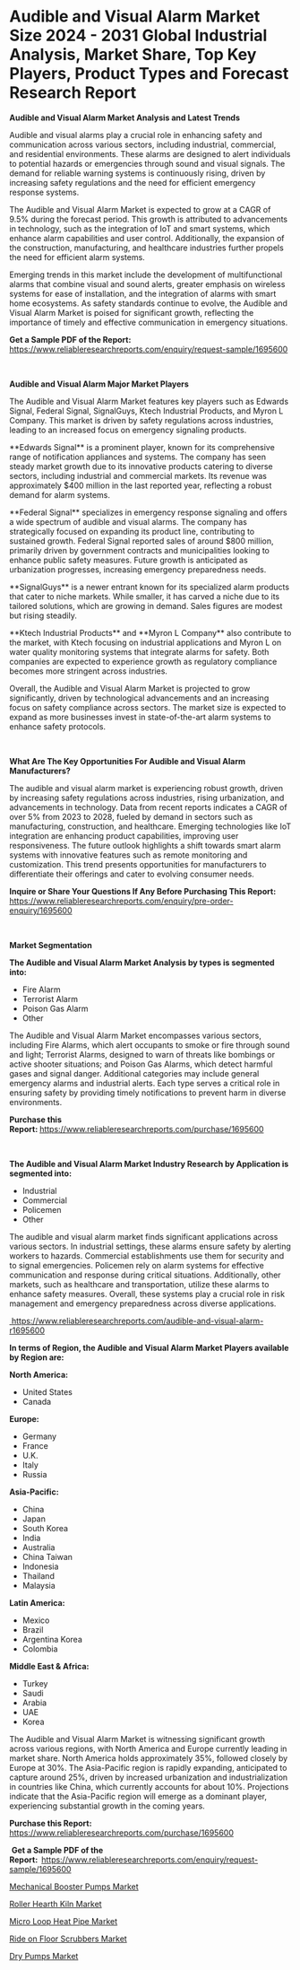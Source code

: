 <p><h1>Audible and Visual Alarm Market Size 2024 - 2031 Global Industrial Analysis, Market Share, Top Key Players, Product Types and Forecast Research Report</h1></p><p><strong>Audible and Visual Alarm Market Analysis and Latest Trends</strong></p>
<p><p>Audible and visual alarms play a crucial role in enhancing safety and communication across various sectors, including industrial, commercial, and residential environments. These alarms are designed to alert individuals to potential hazards or emergencies through sound and visual signals. The demand for reliable warning systems is continuously rising, driven by increasing safety regulations and the need for efficient emergency response systems. </p><p>The Audible and Visual Alarm Market is expected to grow at a CAGR of 9.5% during the forecast period. This growth is attributed to advancements in technology, such as the integration of IoT and smart systems, which enhance alarm capabilities and user control. Additionally, the expansion of the construction, manufacturing, and healthcare industries further propels the need for efficient alarm systems. </p><p>Emerging trends in this market include the development of multifunctional alarms that combine visual and sound alerts, greater emphasis on wireless systems for ease of installation, and the integration of alarms with smart home ecosystems. As safety standards continue to evolve, the Audible and Visual Alarm Market is poised for significant growth, reflecting the importance of timely and effective communication in emergency situations.</p></p>
<p><strong>Get a Sample PDF of the Report:&nbsp;</strong> <a href="https://www.reliableresearchreports.com/enquiry/request-sample/1695600?utm_campaign=118&utm_medium=2&utm_source=Github&utm_content=ia&utm_term=19102024&utm_id=audible-and-visual-alarm">https://www.reliableresearchreports.com/enquiry/request-sample/1695600</a></p>
<p>&nbsp;</p>
<p><strong>Audible and Visual Alarm Major Market Players</strong></p>
<p><p>The Audible and Visual Alarm Market features key players such as Edwards Signal, Federal Signal, SignalGuys, Ktech Industrial Products, and Myron L Company. This market is driven by safety regulations across industries, leading to an increased focus on emergency signaling products.</p><p>**Edwards Signal** is a prominent player, known for its comprehensive range of notification appliances and systems. The company has seen steady market growth due to its innovative products catering to diverse sectors, including industrial and commercial markets. Its revenue was approximately $400 million in the last reported year, reflecting a robust demand for alarm systems.</p><p>**Federal Signal** specializes in emergency response signaling and offers a wide spectrum of audible and visual alarms. The company has strategically focused on expanding its product line, contributing to sustained growth. Federal Signal reported sales of around $800 million, primarily driven by government contracts and municipalities looking to enhance public safety measures. Future growth is anticipated as urbanization progresses, increasing emergency preparedness needs.</p><p>**SignalGuys** is a newer entrant known for its specialized alarm products that cater to niche markets. While smaller, it has carved a niche due to its tailored solutions, which are growing in demand. Sales figures are modest but rising steadily.</p><p>**Ktech Industrial Products** and **Myron L Company** also contribute to the market, with Ktech focusing on industrial applications and Myron L on water quality monitoring systems that integrate alarms for safety. Both companies are expected to experience growth as regulatory compliance becomes more stringent across industries.</p><p>Overall, the Audible and Visual Alarm Market is projected to grow significantly, driven by technological advancements and an increasing focus on safety compliance across sectors. The market size is expected to expand as more businesses invest in state-of-the-art alarm systems to enhance safety protocols.</p></p>
<p>&nbsp;</p>
<p><strong>What Are The Key Opportunities For Audible and Visual Alarm Manufacturers?</strong></p>
<p><p>The audible and visual alarm market is experiencing robust growth, driven by increasing safety regulations across industries, rising urbanization, and advancements in technology. Data from recent reports indicates a CAGR of over 5% from 2023 to 2028, fueled by demand in sectors such as manufacturing, construction, and healthcare. Emerging technologies like IoT integration are enhancing product capabilities, improving user responsiveness. The future outlook highlights a shift towards smart alarm systems with innovative features such as remote monitoring and customization. This trend presents opportunities for manufacturers to differentiate their offerings and cater to evolving consumer needs.</p></p>
<p><strong>Inquire or Share Your Questions If Any Before Purchasing This Report:</strong> <a href="https://www.reliableresearchreports.com/enquiry/pre-order-enquiry/1695600?utm_campaign=118&utm_medium=2&utm_source=Github&utm_content=ia&utm_term=19102024&utm_id=audible-and-visual-alarm">https://www.reliableresearchreports.com/enquiry/pre-order-enquiry/1695600</a></p>
<p>&nbsp;</p>
<p><strong>Market Segmentation</strong></p>
<p><strong>The Audible and Visual Alarm Market Analysis by types is segmented into:</strong></p>
<p><ul><li>Fire Alarm</li><li>Terrorist Alarm</li><li>Poison Gas Alarm</li><li>Other</li></ul></p>
<p><p>The Audible and Visual Alarm Market encompasses various sectors, including Fire Alarms, which alert occupants to smoke or fire through sound and light; Terrorist Alarms, designed to warn of threats like bombings or active shooter situations; and Poison Gas Alarms, which detect harmful gases and signal danger. Additional categories may include general emergency alarms and industrial alerts. Each type serves a critical role in ensuring safety by providing timely notifications to prevent harm in diverse environments.</p></p>
<p><strong>Purchase this Report:&nbsp;</strong><a href="https://www.reliableresearchreports.com/purchase/1695600?utm_campaign=118&utm_medium=2&utm_source=Github&utm_content=ia&utm_term=19102024&utm_id=audible-and-visual-alarm">https://www.reliableresearchreports.com/purchase/1695600</a></p>
<p>&nbsp;</p>
<p><strong>The Audible and Visual Alarm Market Industry Research by Application is segmented into:</strong></p>
<p><ul><li>Industrial</li><li>Commercial</li><li>Policemen</li><li>Other</li></ul></p>
<p><p>The audible and visual alarm market finds significant applications across various sectors. In industrial settings, these alarms ensure safety by alerting workers to hazards. Commercial establishments use them for security and to signal emergencies. Policemen rely on alarm systems for effective communication and response during critical situations. Additionally, other markets, such as healthcare and transportation, utilize these alarms to enhance safety measures. Overall, these systems play a crucial role in risk management and emergency preparedness across diverse applications.</p></p>
<p><a href="https://www.reliableresearchreports.com/audible-and-visual-alarm-r1695600?utm_campaign=118&utm_medium=2&utm_source=Github&utm_content=ia&utm_term=19102024&utm_id=audible-and-visual-alarm">&nbsp;https://www.reliableresearchreports.com/audible-and-visual-alarm-r1695600</a></p>
<p><strong>In terms of Region, the Audible and Visual Alarm Market Players available by Region are:</strong></p>
<p>
    <p> <strong> North America: </strong>
        <ul>
            <li>United States</li>
            <li>Canada</li>
        </ul>
        </p> 
    <p> <strong> Europe: </strong>
        <ul>
            <li>Germany</li>
            <li>France</li>
            <li>U.K.</li>
            <li>Italy</li>
            <li>Russia</li>
        </ul>
        </p> 
    <p> <strong> Asia-Pacific: </strong>
        <ul>
            <li>China</li>
            <li>Japan</li>
            <li>South Korea</li>
            <li>India</li>
            <li>Australia</li>
            <li>China Taiwan</li>
            <li>Indonesia</li>
            <li>Thailand</li>
            <li>Malaysia</li>
        </ul>
        </p> 
    <p> <strong> Latin America: </strong>
        <ul>
            <li>Mexico</li>
            <li>Brazil</li>
            <li>Argentina Korea</li>
            <li>Colombia</li>
        </ul>
        </p> 
    <p> <strong> Middle East & Africa: </strong>
        <ul>
            <li>Turkey</li>
            <li>Saudi</li>
            <li>Arabia</li>
            <li>UAE</li>
            <li>Korea</li>
        </ul>
    </p>
    </p>
<p><p>The Audible and Visual Alarm Market is witnessing significant growth across various regions, with North America and Europe currently leading in market share. North America holds approximately 35%, followed closely by Europe at 30%. The Asia-Pacific region is rapidly expanding, anticipated to capture around 25%, driven by increased urbanization and industrialization in countries like China, which currently accounts for about 10%. Projections indicate that the Asia-Pacific region will emerge as a dominant player, experiencing substantial growth in the coming years.</p></p>
<p><strong>Purchase this Report: </strong><a href="https://www.reliableresearchreports.com/purchase/1695600?utm_campaign=118&utm_medium=2&utm_source=Github&utm_content=ia&utm_term=19102024&utm_id=audible-and-visual-alarm">https://www.reliableresearchreports.com/purchase/1695600</a></p>
<p>&nbsp;<strong>Get a Sample PDF of the Report:&nbsp;&nbsp;</strong><a href="https://www.reliableresearchreports.com/enquiry/request-sample/1695600?utm_campaign=118&utm_medium=2&utm_source=Github&utm_content=ia&utm_term=19102024&utm_id=audible-and-visual-alarm">https://www.reliableresearchreports.com/enquiry/request-sample/1695600</a></p>
<p><strong></strong></p>
<p><p><a href="https://github.com/knaufethaganye/Market-Research-Report-List-1/blob/main/mechanical-booster-pumps-market.md?utm_campaign=118&utm_medium=2&utm_source=Github&utm_content=ia&utm_term=19102024&utm_id=audible-and-visual-alarm">Mechanical Booster Pumps Market</a></p><p><a href="https://issuu.com/reportprime-2/docs/roller-hearth-kiln-market-size-2030_f2556b49697bca?utm_campaign=118&utm_medium=2&utm_source=Github&utm_content=ia&utm_term=19102024&utm_id=audible-and-visual-alarm">Roller Hearth Kiln Market</a></p><p><a href="https://issuu.com/reportprime-2/docs/micro-loop-heat-pipe-market-size-20_a53e6a49665237?utm_campaign=118&utm_medium=2&utm_source=Github&utm_content=ia&utm_term=19102024&utm_id=audible-and-visual-alarm">Micro Loop Heat Pipe Market</a></p><p><a href="https://www.linkedin.com/pulse/ride-floor-scrubbers-market-evolution-global-trends-regional-pcccc?utm_campaign=118&utm_medium=2&utm_source=Github&utm_content=ia&utm_term=19102024&utm_id=audible-and-visual-alarm">Ride on Floor Scrubbers Market</a></p><p><a href="https://github.com/dowsegmspivadlk/Market-Research-Report-List-1/blob/main/dry-pumps-market.md?utm_campaign=118&utm_medium=2&utm_source=Github&utm_content=ia&utm_term=19102024&utm_id=audible-and-visual-alarm">Dry Pumps Market</a></p></p>